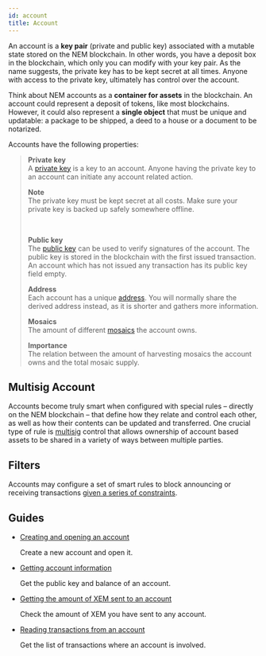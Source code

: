 ```yaml
---
id: account
title: Account
---
```

An account is a **key pair** (private and public key) associated with a mutable state stored on the NEM blockchain. In other words, you have a deposit box in the blockchain, which only you can modify with your key pair. As the name suggests, the private key has to be kept secret at all times. Anyone with access to the private key, ultimately has control over the account.

Think about NEM accounts as a **container for assets** in the blockchain. An account could represent a deposit of tokens, like most blockchains. However, it could also represent a **single object** that must be unique and updatable: a package to be shipped, a deed to a house or a document to be notarized.

Accounts have the following properties:

> **Private key** <br>
> A [private key](../protocol/cryptography.md#private-and-public-key) is a key to an account. Anyone having the private key to an account can initiate any account related action. <br>
>
>  <div class="info">  
> 
> **Note** <br>
>    The private key must be kept secret at all costs. Make sure your private key is backed up safely somewhere offline.
> </div><br>
>
> **Public key** <br>
> The [public key](../protocol/cryptography.md#private-and-public-key) can be used to verify signatures of the account. The public key is stored in the blockchain with the first issued transaction. An account which has not issued any transaction has its public key field empty. <br>
>
> **Address** <br>
> Each account has a unique [address](../protocol/cryptography.md#address). You will normally share the derived address instead, as it is shorter and gathers more information. <br>
>
> **Mosaics** <br>
> The amount of different [mosaics](./mosaic.md) the account owns. <br>
>
> **Importance** <br>
> The relation between the amount of harvesting mosaics the account owns and the total mosaic supply. 

## Multisig Account

Accounts become truly smart when configured with special rules – directly on the NEM blockchain – that define how they relate and control each other, as well as how their contents can be updated and transferred. One crucial type of rule is [multisig](./multisig-account.md) control that allows ownership of account based assets to be shared in a variety of ways between multiple parties.

## Filters

Accounts may configure a set of smart rules to block announcing or receiving transactions [given a series of constraints](./account-filter.md).


## Guides

- [Creating and opening an account](../guides/account/creating-and-opening-an-account.md)

    Create a new account and open it.

- [Getting account information](../guides/account/getting-account-information.md)

    Get the public key and balance of an account.

- [Getting the amount of XEM sent to an account](../guides/account/getting-the-amount-of-XEM-sent-to-an-account.md)

    Check the amount of XEM you have sent to any account.

- [Reading transactions from an account](../guides/account/reading-transactions-from-an-account.md)

    Get the list of transactions where an account is involved.

